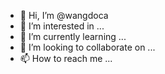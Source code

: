 - 👋 Hi, I’m @wangdoca
- 👀 I’m interested in ...
- 🌱 I’m currently learning ...
- 💞️ I’m looking to collaborate on ...
- 📫 How to reach me ...

<!---
wangdoca/wangdoca is a ✨ special ✨ repository because its `README.md` (this file) appears on your GitHub profile.
You can click the Preview link to take a look at your changes.
--->
